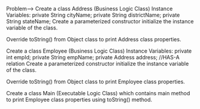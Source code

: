 Problem-->
Create a class Address (Business Logic Class)
Instance Variables: 
   private String cityName;
   private String districtName;
   private String stateName;
Create a parameterized constructor initialize the instance variable of the class.

Override toString() from Object class to print Address class properties.

Create a class Employee (Business Logic Class)
Instance Variables: 
   private int empId;
   private String empName;
   private Address address; //HAS-A relation
Create a parameterized constructor initialize the instance variable of the class.

Override toString() from Object class to print Employee class properties.

Create a class Main (Executable Logic Class) which contains main method to print Employee class properties using toString() method.